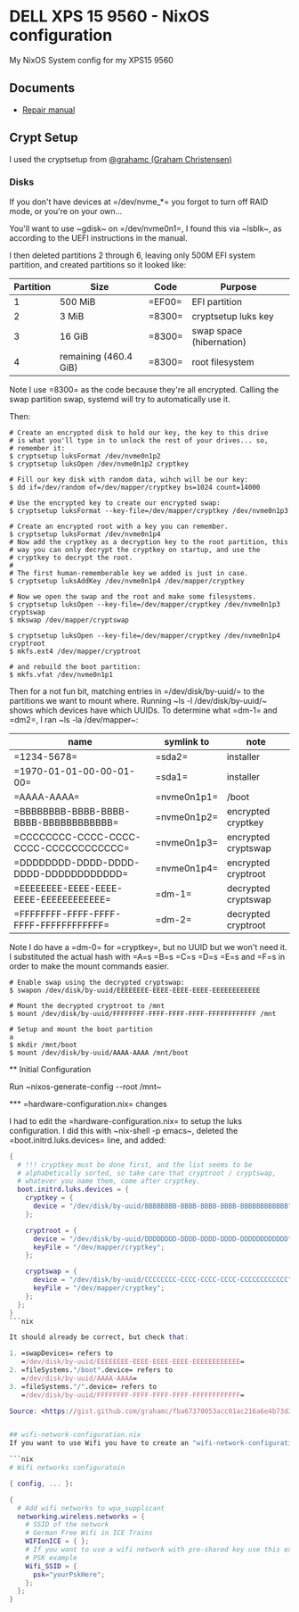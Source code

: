 # DELL XPS 15 9560 - NixOS configuration
My NixOS System config for my XPS15 9560


## Documents
* [Repair manual](http://topics-cdn.dell.com/pdf/xps-15-9560-laptop_setup%20guide_en-us.pdf)


## Crypt Setup
I used the cryptsetup from [@grahamc (Graham Christensen)](https://github.com/grahamc)

### Disks

If you don't have devices at =/dev/nvme_*= you forgot to turn off RAID
mode, or you're on your own...

You'll want to use ~gdisk~ on =/dev/nvme0n1=, I found this via ~lsblk~,
as according to the UEFI instructions in the manual.

I then deleted partitions 2 through 6, leaving only 500M EFI system
partition, and created partitions so it looked like:

| Partition | Size                  | Code   | Purpose                  |
|-----------|-----------------------|--------|--------------------------|
|         1 | 500 MiB               | =EF00= | EFI partition            |
|         2 | 3 MiB                 | =8300= | cryptsetup luks key      |
|         3 | 16 GiB                | =8300= | swap space (hibernation) |
|         4 | remaining (460.4 GiB) | =8300= | root filesystem          |

Note I use =8300= as the code because they're all encrypted. Calling
the swap partition swap, systemd will try to automatically use it.

Then:

```text
# Create an encrypted disk to hold our key, the key to this drive
# is what you'll type in to unlock the rest of your drives... so,
# remember it:
$ cryptsetup luksFormat /dev/nvme0n1p2
$ cryptsetup luksOpen /dev/nvme0n1p2 cryptkey

# Fill our key disk with random data, wihch will be our key:
$ dd if=/dev/random of=/dev/mapper/cryptkey bs=1024 count=14000

# Use the encrypted key to create our encrypted swap:
$ cryptsetup luksFormat --key-file=/dev/mapper/cryptkey /dev/nvme0n1p3

# Create an encrypted root with a key you can remember.
$ cryptsetup luksFormat /dev/nvme0n1p4
# Now add the cryptkey as a decryption key to the root partition, this
# way you can only decrypt the cryptkey on startup, and use the
# cryptkey to decrypt the root.
#
# The first human-rememberable key we added is just in case.
$ cryptsetup luksAddKey /dev/nvme0n1p4 /dev/mapper/cryptkey

# Now we open the swap and the root and make some filesystems.
$ cryptsetup luksOpen --key-file=/dev/mapper/cryptkey /dev/nvme0n1p3 cryptswap
$ mkswap /dev/mapper/cryptswap

$ cryptsetup luksOpen --key-file=/dev/mapper/cryptkey /dev/nvme0n1p4 cryptroot
$ mkfs.ext4 /dev/mapper/cryptroot

# and rebuild the boot partition:
$ mkfs.vfat /dev/nvme0n1p1
```

Then for a not fun bit, matching entries in =/dev/disk/by-uuid/= to
the partitions we want to mount where. Running ~ls -l
/dev/disk/by-uuid/~ shows which devices have which UUIDs. To determine
what =dm-1= and =dm2=, I ran ~ls -la /dev/mapper~:

| name                                   | symlink to  | note                |
|----------------------------------------|-------------|---------------------|
| =1234-5678=                            | =sda2=      | installer           |
| =1970-01-01-00-00-01-00=               | =sda1=      | installer           |
| =AAAA-AAAA=                            | =nvme0n1p1= | /boot               |
| =BBBBBBBB-BBBB-BBBB-BBBB-BBBBBBBBBBBB= | =nvme0n1p2= | encrypted cryptkey  |
| =CCCCCCCC-CCCC-CCCC-CCCC-CCCCCCCCCCCC= | =nvme0n1p3= | encrypted cryptswap |
| =DDDDDDDD-DDDD-DDDD-DDDD-DDDDDDDDDDDD= | =nvme0n1p4= | encrypted cryptroot |
| =EEEEEEEE-EEEE-EEEE-EEEE-EEEEEEEEEEEE= | =dm-1=      | decrypted cryptswap |
| =FFFFFFFF-FFFF-FFFF-FFFF-FFFFFFFFFFFF= | =dm-2=      | decrypted cryptroot |

Note I do have a =dm-0= for =cryptkey=, but no UUID but we won't need
it. I substituted the actual hash with =A=s =B=s =C=s =D=s =E=s and
=F=s in order to make the mount commands easier.

```text
# Enable swap using the decrypted cryptswap:
$ swapon /dev/disk/by-uuid/EEEEEEEE-EEEE-EEEE-EEEE-EEEEEEEEEEEE

# Mount the decrypted cryptroot to /mnt
$ mount /dev/disk/by-uuid/FFFFFFFF-FFFF-FFFF-FFFF-FFFFFFFFFFFF /mnt

# Setup and mount the boot partition
a
$ mkdir /mnt/boot
$ mount /dev/disk/by-uuid/AAAA-AAAA /mnt/boot
```

** Initial Configuration

Run ~nixos-generate-config --root /mnt~

*** =hardware-configuration.nix= changes

I had to edit the =hardware-configuration.nix= to setup the luks
configuration. I did this with ~nix-shell -p emacs~, deleted the
=boot.initrd.luks.devices= line, and added:

```nix
{
  # !!! cryptkey must be done first, and the list seems to be
  # alphabetically sorted, so take care that cryptroot / cryptswap,
  # whatever you name them, come after cryptkey.
  boot.initrd.luks.devices = {
    cryptkey = {
      device = "/dev/disk/by-uuid/BBBBBBBB-BBBB-BBBB-BBBB-BBBBBBBBBBBB";
    };

    cryptroot = {
      device = "/dev/disk/by-uuid/DDDDDDDD-DDDD-DDDD-DDDD-DDDDDDDDDDDD";
      keyFile = "/dev/mapper/cryptkey";
    };

    cryptswap = {
      device = "/dev/disk/by-uuid/CCCCCCCC-CCCC-CCCC-CCCC-CCCCCCCCCCCC";
      keyFile = "/dev/mapper/cryptkey";
    };
  };
}
```nix

It should already be correct, but check that:

1. =swapDevices= refers to
   =/dev/disk/by-uuid/EEEEEEEE-EEEE-EEEE-EEEE-EEEEEEEEEEEE=
2. =fileSystems."/boot".device= refers to
   =/dev/disk/by-uuid/AAAA-AAAA=
3. =fileSystems."/".device= refers to
   =/dev/disk/by-uuid/FFFFFFFF-FFFF-FFFF-FFFF-FFFFFFFFFFFF=

Source: <https://gist.github.com/grahamc/fba67370053acc01ac216a6e4b73d308#disks>


## wifi-network-configuration.nix
If you want to use Wifi you have to create an "wifi-network-configuration.nix" file. This is an example

```nix
# Wifi networks configuratoin

{ config, ... }:

{
  # Add wifi networks to wpa_supplicant
  networking.wireless.networks = {
    # SSID of the network
    # German Free Wifi in ICE Trains
    WIFIonICE = { };
    # If you want to use a wifi network with pre-shared key use this example
    # PSK example
    Wifi_SSID = {
      psk="yourPskHere";
    };
  };
}
```
